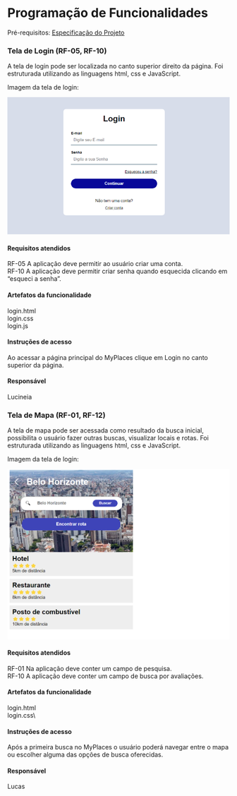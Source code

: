 # Programação de Funcionalidades

Pré-requisitos: [Especificação do Projeto](/documentos/02-Especificação%20do%20Projeto.md) 


### Tela de Login (RF-05, RF-10)

A tela de login pode ser localizada no canto superior direito da página. Foi estruturada utilizando as linguagens html, css e JavaScript.

Imagem da tela de login:

![Tela de login](/documentos/img/telaLogin.png)


#### Requisitos atendidos

RF-05	A aplicação deve permitir ao usuário criar uma conta.\
RF-10	A aplicação deve permitir criar senha quando esquecida clicando em “esqueci a senha”.


#### Artefatos da funcionalidade

login.html\
login.css\
login.js


#### Instruções de acesso

Ao acessar a página principal do MyPlaces clique em Login no canto superior da página.


#### Responsável

Lucineia


### Tela de Mapa (RF-01, RF-12)

A tela de mapa pode ser acessada como resultado da busca inicial, possibilita o usuário fazer outras buscas, visualizar locais e rotas. Foi estruturada utilizando as linguagens html, css e JavaScript.

Imagem da tela de login:

![Tela de login](/documentos/img/telaBusca.png)

#### Requisitos atendidos

RF-01	Na aplicação deve conter um campo de pesquisa.\
RF-10	A aplicação deve conter um campo de busca por avaliações.

#### Artefatos da funcionalidade

login.html\
login.css\

#### Instruções de acesso

Após a primeira busca no MyPlaces o usuário poderá navegar entre o mapa ou escolher alguma das opções de busca oferecidas.


#### Responsável

Lucas


